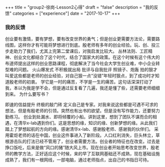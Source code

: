 +++
title = "group2-徐岗-Lesson2心得"
draft = "false"
description = "我的反馈"
categories = ["experience"]
date = "2017-10-17"
+++

### 我的反馈

创业要有激情，要有梦想，要有改变世界的勇气；但是创业更需要方法论，需要路线图，这样你才有可能将梦想进行到底。殷老师有多年的创业经验。玩、创、投三步走助力了我们，尤其上完第二堂课后，对我启发比较大。
丛林法则、工匠精神、创业文化都结合了这个时代，结合了国家大的政策。在这个时候有这个伟大的布道师提出这样的创业思路课程，彻底解决了当今社会大学生创业难，中小企业转型难的问题。
火山爆发式 不积极就出局 批评与自我批评 照镜子、炮轰 拍的狠才叫爱这些都是老师的创业经验，对自己狠一点“没错”年轻时狠点，到了成功时才知道殷老师的初衷。
学它是一时的痛苦，不学是一生的痛苦。这句话深深打动了我，本以为我是学不会，但是通过反复看了几遍，我还是懂了些，还需要老师细细到来。
为什么要写书？


即速的信益提升 终极的敲门砖 定义自己是专家。对我来说这些都是可遇不可求的想法，但是有殷老师的引领。突然也有出书的欲望。但是没有写作能力，还要努力勤练习。
创业到处漏水、即将倾覆的小船。讲到这里，想到了团队不谋而合的相遇，在清华x-lab遇到你们。这是思想的缘，知识的缘、创新梦想的缘。从此我们踏上了梦想起航的方向的缘。感谢清华x-lab、感谢殷老师、感谢我的伙伴们。
采用霍炬老师的话在中国，创业这件事进入了新阶段。人口红利消失，巨头林立，草根游击队的打法已经不管用了，创业者需要方法。创业者的特征也在改变。过去是挣口饭吃，后来是做“风口的猪”随大风上市。现在创业者开始思考改变世界，殷老师的教学方法，正好适应这个时候，来的早了互联网基础还不成熟，现在基础设施成熟了，我们有一根网线，一部电脑，通过老师指点，出自己的书指日可待。
